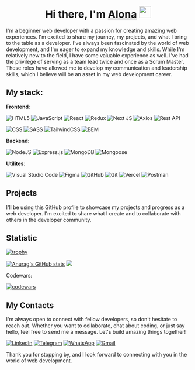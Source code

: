 <h1 align="center">Hi there, I'm <a href="https://acvetochka.github.io/Resume" target="_blank">Alona</a> 
<img src="https://github.com/blackcater/blackcater/raw/main/images/Hi.gif" height="32"/></h1>

I'm a beginner web developer with a passion for creating amazing web experiences. I'm excited to share my journey, my projects, and what I bring to the table as a developer.
I've always been fascinated by the world of web development, and I'm eager to expand my knowledge and skills. While I'm relatively new to the field, I have some valuable experience as well. I've had the privilege of serving as a team lead twice and once as a Scrum Master. These roles have allowed me to develop my communication and leadership skills, which I believe will be an asset in my web development career.

<!-- As a beginner, I may not have years of experience, but I bring enthusiasm, dedication, and a commitment to learning. Here's what you can expect from me:

- Passion: I'm incredibly passionate about web development. I'm excited to tackle new challenges and dive into the world of coding.

- Collaboration: My experience as a team lead and Scrum Master has taught me the value of collaboration. I'm a team player who is always ready to work with others to achieve our goals.

- Adaptability: The tech world is constantly evolving, and I'm committed to staying up-to-date with the latest trends and technologies. I'm a quick learner and am excited to adapt to new tools and techniques.

- Problem-Solving: I love solving problems, whether it's debugging code or finding creative solutions to complex challenges. I'm always up for a good puzzle. -->

## My stack:

**Frontend**:

  ![HTML5](https://img.shields.io/badge/html5-%23E34F26.svg?style=for-the-badge&logo=html5&logoColor=white)
  ![JavaScript](https://img.shields.io/badge/javascript-%23323330.svg?style=for-the-badge&logo=javascript&logoColor=%23F7DF1E)
  ![React](https://img.shields.io/badge/react-%2320232a.svg?style=for-the-badge&logo=react&logoColor=%2361DAFB)
  ![Redux](https://img.shields.io/badge/redux-%23593d88.svg?style=for-the-badge&logo=redux&logoColor=white)
  ![Next JS](https://img.shields.io/badge/Next-black?style=for-the-badge&logo=next.js&logoColor=white)
  ![Axios](https://img.shields.io/badge/Axios-5A29E4?style=for-the-badge&logo=axios&logoColor=white)
  ![Rest API](https://img.shields.io/badge/Rest_API-gray?style=for-the-badge)

  ![CSS](https://img.shields.io/badge/CSS3-1572B6?style=for-the-badge&logo=css3&logoColor=white)
  ![SASS](https://img.shields.io/badge/SASS-hotpink.svg?style=for-the-badge&logo=SASS&logoColor=white)
  ![TailwindCSS](https://img.shields.io/badge/tailwindcss-%2338B2AC.svg?style=for-the-badge&logo=tailwind-css&logoColor=white)
  ![BEM](https://img.shields.io/badge/BEM-20232a?style=for-the-badge&logo=bem&logoColor=white)

**Backend**:

  ![NodeJS](https://img.shields.io/badge/node.js-6DA55F?style=for-the-badge&logo=node.js&logoColor=white)
  ![Express.js](https://img.shields.io/badge/express.js-%23404d59.svg?style=for-the-badge&logo=express&logoColor=%2361DAFB)
  ![MongoDB](https://img.shields.io/badge/MongoDB-%234ea94b.svg?style=for-the-badge&logo=mongodb&logoColor=white)
  ![Mongoose](https://img.shields.io/badge/Mongoose-gray?style=for-the-badge&logo=mongoose&logoColor=880000)

 **Utilites**:

   ![Visual Studio Code](https://img.shields.io/badge/Visual%20Studio%20Code-0078d7.svg?style=for-the-badge&logo=visual-studio-code&logoColor=white)
   ![Figma](https://img.shields.io/badge/figma-%23F24E1E.svg?style=for-the-badge&logo=figma&logoColor=white)
   ![GitHub](https://img.shields.io/badge/github-%23121011.svg?style=for-the-badge&logo=github&logoColor=white)
   ![Git](https://img.shields.io/badge/git-%23F05033.svg?style=for-the-badge&logo=git&logoColor=white)
   ![Vercel](https://img.shields.io/badge/vercel-%23000000.svg?style=for-the-badge&logo=vercel&logoColor=white)
   ![Postman](https://img.shields.io/badge/Postman-FF6C37?style=for-the-badge&logo=postman&logoColor=white)

## Projects
I'll be using this GitHub profile to showcase my projects and progress as a web developer. I'm excited to share what I create and to collaborate with others in the developer community.

## Statistic

[![trophy](https://github-profile-trophy.vercel.app/?username=acvetochka&theme=discord&rank=-C,-?&no-frame=true)](https://github.com/ryo-ma/github-profile-trophy)

[![Anurag's GitHub stats](https://github-readme-stats.vercel.app/api?username=acvetochka&theme=tokyonight&hide_border=true)](https://github.com/anuraghazra/github-readme-stats)
![](https://github-profile-summary-cards.vercel.app/api/cards/productive-time?username=acvetochka&theme=tokyonight)

Codewars:

[![codewars](https://www.codewars.com/users/acvetochka/badges/small)](https://www.codewars.com/users/acvetochka) 

## My Contacts

I'm always open to connect with fellow developers, so don't hesitate to reach out. Whether you want to collaborate, chat about coding, or just say hello, feel free to send me a message. Let's build amazing things together!

<a href="https://www.linkedin.com/in/alona-kuznietsova/" target="_blank">![LinkedIn](https://img.shields.io/badge/linkedin-%230077B5.svg?style=for-the-badge&logo=linkedin&logoColor=white)</a>
<a href="https://t.me/acvetochka" target="_blank">![Telegram](https://img.shields.io/badge/Telegram-2CA5E0?style=for-the-badge&logo=telegram&logoColor=white)</a>
<a href="https://wa.me/30961270693" target="_blank">![WhatsApp](https://img.shields.io/badge/WhatsApp-25D366?style=for-the-badge&logo=whatsapp&logoColor=white)</a>
<a href="mailto:acvetochka@gmail.com" target="_blank">![Gmail](https://img.shields.io/badge/Gmail-D14836?style=for-the-badge&logo=gmail&logoColor=white)</a>

Thank you for stopping by, and I look forward to connecting with you in the world of web development.  


